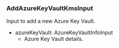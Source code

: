 ### AddAzureKeyVaultKmsInput
Input to add a new Azure Key Vault.

- azureKeyVault: AzureKeyVaultInfoInput
  - Azure Key Vault details.
